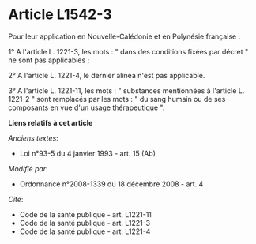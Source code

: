 # Article L1542-3

Pour leur application en Nouvelle-Calédonie et en Polynésie française : 

1° A l'article L. 1221-3, les mots : " dans des conditions fixées par décret " ne sont pas applicables ; 

2° A l'article L. 1221-4, le dernier alinéa n'est pas applicable. 

3° A l'article L. 1221-11, les mots : " substances mentionnées à l'article L. 1221-2 " sont remplacés par les mots : " du
sang humain ou de ses composants en vue d'un usage thérapeutique ".

**Liens relatifs à cet article**

_Anciens textes_:

  - Loi n°93-5 du 4 janvier 1993 - art. 15 (Ab)

_Modifié par_:

  - Ordonnance n°2008-1339 du 18 décembre 2008 - art. 4

_Cite_:

  - Code de la santé publique - art. L1221-11
  - Code de la santé publique - art. L1221-3
  - Code de la santé publique - art. L1221-4
